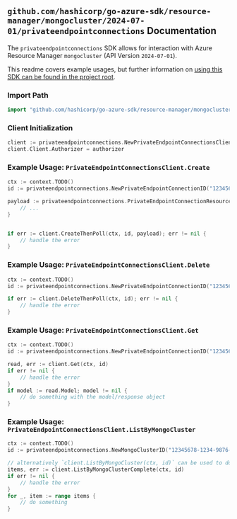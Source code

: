 
## `github.com/hashicorp/go-azure-sdk/resource-manager/mongocluster/2024-07-01/privateendpointconnections` Documentation

The `privateendpointconnections` SDK allows for interaction with Azure Resource Manager `mongocluster` (API Version `2024-07-01`).

This readme covers example usages, but further information on [using this SDK can be found in the project root](https://github.com/hashicorp/go-azure-sdk/tree/main/docs).

### Import Path

```go
import "github.com/hashicorp/go-azure-sdk/resource-manager/mongocluster/2024-07-01/privateendpointconnections"
```


### Client Initialization

```go
client := privateendpointconnections.NewPrivateEndpointConnectionsClientWithBaseURI("https://management.azure.com")
client.Client.Authorizer = authorizer
```


### Example Usage: `PrivateEndpointConnectionsClient.Create`

```go
ctx := context.TODO()
id := privateendpointconnections.NewPrivateEndpointConnectionID("12345678-1234-9876-4563-123456789012", "example-resource-group", "mongoClusterName", "privateEndpointConnectionName")

payload := privateendpointconnections.PrivateEndpointConnectionResource{
	// ...
}


if err := client.CreateThenPoll(ctx, id, payload); err != nil {
	// handle the error
}
```


### Example Usage: `PrivateEndpointConnectionsClient.Delete`

```go
ctx := context.TODO()
id := privateendpointconnections.NewPrivateEndpointConnectionID("12345678-1234-9876-4563-123456789012", "example-resource-group", "mongoClusterName", "privateEndpointConnectionName")

if err := client.DeleteThenPoll(ctx, id); err != nil {
	// handle the error
}
```


### Example Usage: `PrivateEndpointConnectionsClient.Get`

```go
ctx := context.TODO()
id := privateendpointconnections.NewPrivateEndpointConnectionID("12345678-1234-9876-4563-123456789012", "example-resource-group", "mongoClusterName", "privateEndpointConnectionName")

read, err := client.Get(ctx, id)
if err != nil {
	// handle the error
}
if model := read.Model; model != nil {
	// do something with the model/response object
}
```


### Example Usage: `PrivateEndpointConnectionsClient.ListByMongoCluster`

```go
ctx := context.TODO()
id := privateendpointconnections.NewMongoClusterID("12345678-1234-9876-4563-123456789012", "example-resource-group", "mongoClusterName")

// alternatively `client.ListByMongoCluster(ctx, id)` can be used to do batched pagination
items, err := client.ListByMongoClusterComplete(ctx, id)
if err != nil {
	// handle the error
}
for _, item := range items {
	// do something
}
```
